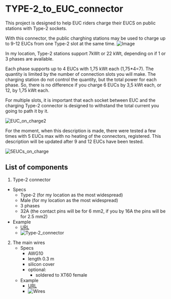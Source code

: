 # TYPE-2_to_EUC_connector

This project is designed to help EUC riders charge their EUCS on public stations with Type-2 sockets.

With this connector, the public charghing stations may be used to charge up to 9-12 EUCs from one Type-2 slot at the same time.
![Image](https://github.com/user-attachments/assets/f7710aa4-30f3-48e4-b877-5d4120573671)

In my location, Type-2 stations support 7kWt or 22 kWt, depending on if 1 or 3 phases are available.

Each phase supports up to 4 EUCs with 1,75 kWt each (1,75*4=7). The quantity is limited by the number of connection slots you will make. The charging station do not control the quantity, but the total power for each phase. So, there is no difference if you charge 6 EUCs by 3,5 kWt each, or 12, by 1,75 kWt each.

For multiple slots, it is important that each socket between EUC and the charging Type-2 connector is designed to withstand the total current you going to path it by it. 

![EUC_on_charge2](https://github.com/user-attachments/assets/794547de-bf91-42e3-bb84-aa9d504cd787)

For the moment, when this description is made, there were tested a few times with 5 EUCs max with no heating of the connectors, registered. This description will be updated after 9 and 12 EUCs have been tested.

![5EUCs_on_charge](https://github.com/user-attachments/assets/749e6c8d-c3f2-4a5a-9758-fee6f05d7618)

## List of components

1. Type-2 connector
  * Specs
    * Type-2 (for my location as the most widespread)
    * Male (for my location as the most widespread)
    * 3 phases
    * 32A (the contact pins will be for 6 mm2, if you by 16A the pins will be for 2.5 mm2)
  * Example
    * [URL]([url](https://a.aliexpress.com/_ExlY7cO))
    * ![Type-2_connector](https://github.com/user-attachments/assets/7b3df7fd-a1c3-47d6-91e5-fcc83e519a40)

2. The main wires
   * Specs
     * AWG10
     * length 0.3 m
     * silicon cover
     * optional:
       * soldered to XT60 female
   * Example
     * [URL]([url](https://a.aliexpress.com/_EItfFi2))
     * ![Wires](https://github.com/user-attachments/assets/97747fc6-5264-4b88-9079-c2d6c5e9157d)

